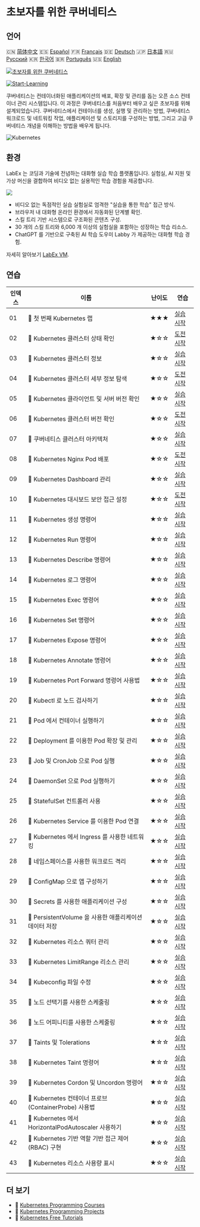 # 초보자를 위한 쿠버네티스

## 언어

🇨🇳 [简体中文](README_zh.md) 🇪🇸 [Español](README_es.md) 🇫🇷 [Français](README_fr.md) 🇩🇪 [Deutsch](README_de.md) 🇯🇵 [日本語](README_ja.md) 🇷🇺 [Русский](README_ru.md) 🇰🇷 [한국어](README_ko.md) 🇧🇷 [Português](README_pt.md) 🇺🇸 [English](README.md) 

[![초보자를 위한 쿠버네티스](https://cover-creator.labex.io/kubernetes-for-noobs.png?lang=ko)](https://labex.io/ko/courses/kubernetes-for-noobs)

[![Start-Learning](https://img.shields.io/badge/Start-Learning-whitesmoke?style=for-the-badge)](https://labex.io/ko/courses/kubernetes-for-noobs)

쿠버네티스는 컨테이너화된 애플리케이션의 배포, 확장 및 관리를 돕는 오픈 소스 컨테이너 관리 시스템입니다. 이 과정은 쿠버네티스를 처음부터 배우고 싶은 초보자를 위해 설계되었습니다. 쿠버네티스에서 컨테이너를 생성, 실행 및 관리하는 방법, 쿠버네티스 워크로드 및 네트워킹 작업, 애플리케이션 및 스토리지를 구성하는 방법, 그리고 고급 쿠버네티스 개념을 이해하는 방법을 배우게 됩니다.

![Kubernetes](https://img.shields.io/badge/Kubernetes-whitesmoke?style=for-the-badge&logo=kubernetes)


## 환경

LabEx 는 코딩과 기술에 전념하는 대화형 실습 학습 플랫폼입니다. 실험실, AI 지원 및 가상 머신을 결합하여 비디오 없는 실용적인 학습 경험을 제공합니다.

![](https://tutorial-screenshot.getvm.io/images/vm-1725247253.png)

- 비디오 없는 독점적인 실습 실험실로 엄격한 "실습을 통한 학습" 접근 방식.
- 브라우저 내 대화형 온라인 환경에서 자동화된 단계별 확인.
- 스킬 트리 기반 시스템으로 구조화된 콘텐츠 구성.
- 30 개의 스킬 트리와 6,000 개 이상의 실험실을 포함하는 성장하는 학습 리소스.
- ChatGPT 를 기반으로 구축된 AI 학습 도우미 Labby 가 제공하는 대화형 학습 경험.

자세히 알아보기 [LabEx VM](https://support.labex.io/using-labex/virtual-machine).

## 연습

|   인덱스 | 이름                                                   | 난이도   | 연습                                                                                                                                  |
|----------|--------------------------------------------------------|----------|---------------------------------------------------------------------------------------------------------------------------------------|
|       01 | 📖 첫 번째 Kubernetes 랩                               | ★★★      | <a target='_blank' href='https://labex.io/ko/tutorials/kubernetes-your-first-kubernetes-lab-391133'>실습 시작</a>                     |
|       02 | 🎯 Kubernetes 클러스터 상태 확인                       | ★☆☆      | <a target='_blank' href='https://labex.io/ko/tutorials/kubernetes-verify-kubernetes-cluster-health-433779'>도전 시작</a>              |
|       03 | 📖 Kubernetes 클러스터 정보                            | ★☆☆      | <a target='_blank' href='https://labex.io/ko/tutorials/kubernetes-kubernetes-cluster-information-8426'>실습 시작</a>                  |
|       04 | 🎯 Kubernetes 클러스터 세부 정보 탐색                  | ★☆☆      | <a target='_blank' href='https://labex.io/ko/tutorials/kubernetes-discover-kubernetes-cluster-details-433893'>도전 시작</a>           |
|       05 | 📖 Kubernetes 클라이언트 및 서버 버전 확인             | ★☆☆      | <a target='_blank' href='https://labex.io/ko/tutorials/kubernetes-kubernetes-client-and-server-version-9197'>실습 시작</a>            |
|       06 | 🎯 Kubernetes 클러스터 버전 확인                       | ★☆☆      | <a target='_blank' href='https://labex.io/ko/tutorials/kubernetes-discover-kubernetes-cluster-versions-434105'>도전 시작</a>          |
|       07 | 📖 쿠버네티스 클러스터 아키텍처                        | ★☆☆      | <a target='_blank' href='https://labex.io/ko/tutorials/kubernetes-kubernetes-cluster-architecture-8450'>실습 시작</a>                 |
|       08 | 🎯 Kubernetes Nginx Pod 배포                           | ★☆☆      | <a target='_blank' href='https://labex.io/ko/tutorials/kubernetes-deploy-a-kubernetes-nginx-pod-433745'>도전 시작</a>                 |
|       09 | 📖 Kubernetes Dashboard 관리                           | ★☆☆      | <a target='_blank' href='https://labex.io/ko/tutorials/kubernetes-kubernetes-dashboard-management-15042'>실습 시작</a>                |
|       10 | 🎯 Kubernetes 대시보드 보안 접근 설정                  | ★☆☆      | <a target='_blank' href='https://labex.io/ko/tutorials/kubernetes-secure-kubernetes-dashboard-access-434106'>도전 시작</a>            |
|       11 | 📖 Kubernetes 생성 명령어                              | ★☆☆      | <a target='_blank' href='https://labex.io/ko/tutorials/kubernetes-kubernetes-create-command-8506'>실습 시작</a>                       |
|       12 | 📖 Kubernetes Run 명령어                               | ★☆☆      | <a target='_blank' href='https://labex.io/ko/tutorials/kubernetes-kubernetes-run-command-8456'>실습 시작</a>                          |
|       13 | 📖 Kubernetes Describe 명령어                          | ★☆☆      | <a target='_blank' href='https://labex.io/ko/tutorials/kubernetes-kubernetes-describe-command-8101'>실습 시작</a>                     |
|       14 | 📖 Kubernetes 로그 명령어                              | ★☆☆      | <a target='_blank' href='https://labex.io/ko/tutorials/kubernetes-kubernetes-logs-command-8099'>실습 시작</a>                         |
|       15 | 📖 Kubernetes Exec 명령어                              | ★☆☆      | <a target='_blank' href='https://labex.io/ko/tutorials/kubernetes-kubernetes-exec-command-8502'>실습 시작</a>                         |
|       16 | 📖 Kubernetes Set 명령어                               | ★☆☆      | <a target='_blank' href='https://labex.io/ko/tutorials/kubernetes-kubernetes-set-command-8424'>실습 시작</a>                          |
|       17 | 📖 Kubernetes Expose 명령어                            | ★☆☆      | <a target='_blank' href='https://labex.io/ko/tutorials/kubernetes-kubernetes-expose-command-8452'>실습 시작</a>                       |
|       18 | 📖 Kubernetes Annotate 명령어                          | ★☆☆      | <a target='_blank' href='https://labex.io/ko/tutorials/kubernetes-kubernetes-annotate-command-9679'>실습 시작</a>                     |
|       19 | 📖 Kubernetes Port Forward 명령어 사용법               | ★☆☆      | <a target='_blank' href='https://labex.io/ko/tutorials/kubernetes-kubernetes-port-forward-command-18494'>실습 시작</a>                |
|       20 | 📖 Kubectl 로 노드 검사하기                            | ★☆☆      | <a target='_blank' href='https://labex.io/ko/tutorials/kubernetes-examine-nodes-with-kubectl-9790'>실습 시작</a>                      |
|       21 | 📖 Pod 에서 컨테이너 실행하기                          | ★☆☆      | <a target='_blank' href='https://labex.io/ko/tutorials/kubernetes-running-containers-in-pods-14998'>실습 시작</a>                     |
|       22 | 📖 Deployment 를 이용한 Pod 확장 및 관리               | ★☆☆      | <a target='_blank' href='https://labex.io/ko/tutorials/kubernetes-scaling-and-managing-pods-with-deployments-9675'>실습 시작</a>      |
|       23 | 📖 Job 및 CronJob 으로 Pod 실행                        | ★☆☆      | <a target='_blank' href='https://labex.io/ko/tutorials/kubernetes-run-pods-with-jobs-and-cronjobs-11300'>실습 시작</a>                |
|       24 | 📖 DaemonSet 으로 Pod 실행하기                         | ★☆☆      | <a target='_blank' href='https://labex.io/ko/tutorials/kubernetes-running-pod-with-daemonsets-8454'>실습 시작</a>                     |
|       25 | 📖 StatefulSet 컨트롤러 사용                           | ★☆☆      | <a target='_blank' href='https://labex.io/ko/tutorials/kubernetes-use-statefulsets-controller-9205'>실습 시작</a>                     |
|       26 | 📖 Kubernetes Service 를 이용한 Pod 연결               | ★☆☆      | <a target='_blank' href='https://labex.io/ko/tutorials/kubernetes-connecting-pods-with-kubernetes-services-15815'>실습 시작</a>       |
|       27 | 📖 Kubernetes 에서 Ingress 를 사용한 네트워킹          | ★☆☆      | <a target='_blank' href='https://labex.io/ko/tutorials/kubernetes-networking-with-ingress-on-kubernetes-9681'>실습 시작</a>           |
|       28 | 📖 네임스페이스를 사용한 워크로드 격리                 | ★☆☆      | <a target='_blank' href='https://labex.io/ko/tutorials/kubernetes-isolating-workloads-with-namespaces-9199'>실습 시작</a>             |
|       29 | 📖 ConfigMap 으로 앱 구성하기                          | ★☆☆      | <a target='_blank' href='https://labex.io/ko/tutorials/kubernetes-configuring-apps-with-configmaps-9689'>실습 시작</a>                |
|       30 | 📖 Secrets 를 사용한 애플리케이션 구성                 | ★☆☆      | <a target='_blank' href='https://labex.io/ko/tutorials/kubernetes-configuring-apps-with-secrets-8448'>실습 시작</a>                   |
|       31 | 📖 PersistentVolume 을 사용한 애플리케이션 데이터 저장 | ★☆☆      | <a target='_blank' href='https://labex.io/ko/tutorials/kubernetes-storing-application-data-with-persistentvolumes-9685'>실습 시작</a> |
|       32 | 📖 Kubernetes 리소스 쿼터 관리                         | ★☆☆      | <a target='_blank' href='https://labex.io/ko/tutorials/kubernetes-kubernetes-resource-quota-management-15823'>실습 시작</a>           |
|       33 | 📖 Kubernetes LimitRange 리소스 관리                   | ★☆☆      | <a target='_blank' href='https://labex.io/ko/tutorials/kubernetes-kubernetes-limitrange-resource-management-15819'>실습 시작</a>      |
|       34 | 📖 Kubeconfig 파일 수정                                | ★☆☆      | <a target='_blank' href='https://labex.io/ko/tutorials/kubernetes-modify-kubeconfig-files-11297'>실습 시작</a>                        |
|       35 | 📖 노드 선택기를 사용한 스케줄링                       | ★☆☆      | <a target='_blank' href='https://labex.io/ko/tutorials/kubernetes-scheduing-with-node-selectors-15001'>실습 시작</a>                  |
|       36 | 📖 노드 어피니티를 사용한 스케줄링                     | ★☆☆      | <a target='_blank' href='https://labex.io/ko/tutorials/kubernetes-scheduing-with-node-affinity-18468'>실습 시작</a>                   |
|       37 | 📖 Taints 및 Tolerations                               | ★☆☆      | <a target='_blank' href='https://labex.io/ko/tutorials/kubernetes-taints-and-tolerations-34029'>실습 시작</a>                         |
|       38 | 📖 Kubernetes Taint 명령어                             | ★☆☆      | <a target='_blank' href='https://labex.io/ko/tutorials/kubernetes-kubernetes-taint-command-9195'>실습 시작</a>                        |
|       39 | 📖 Kubernetes Cordon 및 Uncordon 명령어                | ★☆☆      | <a target='_blank' href='https://labex.io/ko/tutorials/kubernetes-kubernetes-cordon-and-uncordon-command-9664'>실습 시작</a>          |
|       40 | 📖 Kubernetes 컨테이너 프로브 (ContainerProbe) 사용법  | ★☆☆      | <a target='_blank' href='https://labex.io/ko/tutorials/kubernetes-containerprobe-in-kubernetes-12263'>실습 시작</a>                   |
|       41 | 📖 Kubernetes 에서 HorizontalPodAutoscaler 사용하기    | ★☆☆      | <a target='_blank' href='https://labex.io/ko/tutorials/kubernetes-using-horizontalpodautoscaler-in-kubernetes-34031'>실습 시작</a>    |
|       42 | 📖 Kubernetes 기반 역할 기반 접근 제어 (RBAC) 구현     | ★☆☆      | <a target='_blank' href='https://labex.io/ko/tutorials/kubernetes-role-based-access-control-on-kubernetes-9203'>실습 시작</a>         |
|       43 | 📖 Kubernetes 리소스 사용량 표시                       | ★☆☆      | <a target='_blank' href='https://labex.io/ko/tutorials/kubernetes-kubernetes-display-resource-usage-11358'>실습 시작</a>              |

## 더 보기

- 🔗 [Kubernetes Programming Courses](https://github.com/labex-labs/awesome-programming-courses)
- 🔗 [Kubernetes Programming Projects](https://github.com/labex-labs/awesome-programming-projects)
- 🔗 [Kubernetes Free Tutorials](https://github.com/labex-labs/kubernetes-free-tutorials)

